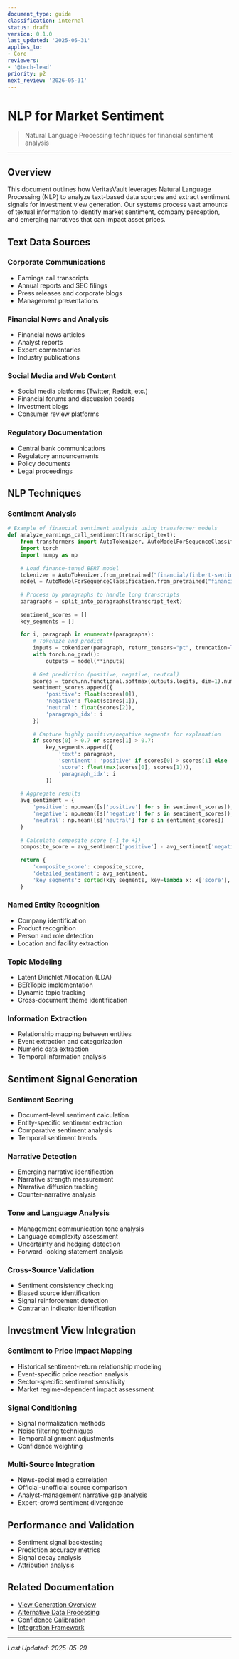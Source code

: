 ```yaml
---
document_type: guide
classification: internal
status: draft
version: 0.1.0
last_updated: '2025-05-31'
applies_to:
- Core
reviewers:
- '@tech-lead'
priority: p2
next_review: '2026-05-31'
---
```


# NLP for Market Sentiment

> Natural Language Processing techniques for financial sentiment analysis

---

## Overview

This document outlines how VeritasVault leverages Natural Language Processing (NLP) to analyze text-based data sources and extract sentiment signals for investment view generation. Our systems process vast amounts of textual information to identify market sentiment, company perception, and emerging narratives that can impact asset prices.

## Text Data Sources

### Corporate Communications

* Earnings call transcripts
* Annual reports and SEC filings
* Press releases and corporate blogs
* Management presentations

### Financial News and Analysis

* Financial news articles
* Analyst reports
* Expert commentaries
* Industry publications

### Social Media and Web Content

* Social media platforms (Twitter, Reddit, etc.)
* Financial forums and discussion boards
* Investment blogs
* Consumer review platforms

### Regulatory Documentation

* Central bank communications
* Regulatory announcements
* Policy documents
* Legal proceedings

## NLP Techniques

### Sentiment Analysis

```python
# Example of financial sentiment analysis using transformer models
def analyze_earnings_call_sentiment(transcript_text):
    from transformers import AutoTokenizer, AutoModelForSequenceClassification
    import torch
    import numpy as np
    
    # Load finance-tuned BERT model
    tokenizer = AutoTokenizer.from_pretrained("financial/finbert-sentiment")
    model = AutoModelForSequenceClassification.from_pretrained("financial/finbert-sentiment")
    
    # Process by paragraphs to handle long transcripts
    paragraphs = split_into_paragraphs(transcript_text)
    
    sentiment_scores = []
    key_segments = []
    
    for i, paragraph in enumerate(paragraphs):
        # Tokenize and predict
        inputs = tokenizer(paragraph, return_tensors="pt", truncation=True, max_length=512)
        with torch.no_grad():
            outputs = model(**inputs)
        
        # Get prediction (positive, negative, neutral)
        scores = torch.nn.functional.softmax(outputs.logits, dim=1).numpy()[0]
        sentiment_scores.append({
            'positive': float(scores[0]),
            'negative': float(scores[1]),
            'neutral': float(scores[2]),
            'paragraph_idx': i
        })
        
        # Capture highly positive/negative segments for explanation
        if scores[0] > 0.7 or scores[1] > 0.7:
            key_segments.append({
                'text': paragraph,
                'sentiment': 'positive' if scores[0] > scores[1] else 'negative',
                'score': float(max(scores[0], scores[1])),
                'paragraph_idx': i
            })
    
    # Aggregate results
    avg_sentiment = {
        'positive': np.mean([s['positive'] for s in sentiment_scores]),
        'negative': np.mean([s['negative'] for s in sentiment_scores]),
        'neutral': np.mean([s['neutral'] for s in sentiment_scores])
    }
    
    # Calculate composite score (-1 to +1)
    composite_score = avg_sentiment['positive'] - avg_sentiment['negative']
    
    return {
        'composite_score': composite_score,
        'detailed_sentiment': avg_sentiment,
        'key_segments': sorted(key_segments, key=lambda x: x['score'], reverse=True)[:10]
    }
```

### Named Entity Recognition

* Company identification
* Product recognition
* Person and role detection
* Location and facility extraction

### Topic Modeling

* Latent Dirichlet Allocation (LDA)
* BERTopic implementation
* Dynamic topic tracking
* Cross-document theme identification

### Information Extraction

* Relationship mapping between entities
* Event extraction and categorization
* Numeric data extraction
* Temporal information analysis

## Sentiment Signal Generation

### Sentiment Scoring

* Document-level sentiment calculation
* Entity-specific sentiment extraction
* Comparative sentiment analysis
* Temporal sentiment trends

### Narrative Detection

* Emerging narrative identification
* Narrative strength measurement
* Narrative diffusion tracking
* Counter-narrative analysis

### Tone and Language Analysis

* Management communication tone analysis
* Language complexity assessment
* Uncertainty and hedging detection
* Forward-looking statement analysis

### Cross-Source Validation

* Sentiment consistency checking
* Biased source identification
* Signal reinforcement detection
* Contrarian indicator identification

## Investment View Integration

### Sentiment to Price Impact Mapping

* Historical sentiment-return relationship modeling
* Event-specific price reaction analysis
* Sector-specific sentiment sensitivity
* Market regime-dependent impact assessment

### Signal Conditioning

* Signal normalization methods
* Noise filtering techniques
* Temporal alignment adjustments
* Confidence weighting

### Multi-Source Integration

* News-social media correlation
* Official-unofficial source comparison
* Analyst-management narrative gap analysis
* Expert-crowd sentiment divergence

## Performance and Validation

* Sentiment signal backtesting
* Prediction accuracy metrics
* Signal decay analysis
* Attribution analysis

## Related Documentation

* [View Generation Overview](../view-generation.md)
* [Alternative Data Processing](./alternative-data.md)
* [Confidence Calibration](./confidence-calibration.md)
* [Integration Framework](./integration-framework.md)

---

*Last Updated: 2025-05-29*